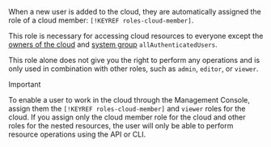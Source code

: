 When a new user is added to the cloud, they are automatically assigned the role of a cloud member: `[!KEYREF roles-cloud-member]`.

This role is necessary for accessing cloud resources to everyone except the [owners of the cloud](../resource-manager/concepts/resources-hierarchy.md#owner) and [system group](../iam/concepts/users/users.md#system) `allAuthenticatedUsers`.

This role alone does not give you the right to perform any operations and is only used in combination with other roles, such as `admin`, `editor`, or `viewer`.

> [!IMPORTANT]
>
> To enable a user to work in the cloud through the Management Console, assign them the  `[!KEYREF roles-cloud-member]` and `viewer` roles for the cloud. If you assign only the cloud member role for the cloud and other roles for the nested resources, the user will only be able to perform resource operations using the API or CLI.

